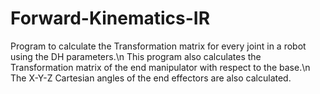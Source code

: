 # Forward-Kinematics-IR
Program to calculate the Transformation matrix for every joint in a robot using the DH parameters.\n
This program also calculates the Transformation matrix of the end manipulator with respect to the base.\n
The X-Y-Z Cartesian angles of the end effectors are also calculated.
